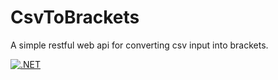 # CsvToBrackets
 A simple restful web api for converting csv input into brackets.

[![.NET](https://github.com/mustafolins/CsvToBrackets/actions/workflows/dotnet.yml/badge.svg)](https://github.com/mustafolins/CsvToBrackets/actions/workflows/dotnet.yml)